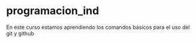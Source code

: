 # programacion_ind


En este curso estamos aprendiendo los comandos básicos para el uso del git y github
